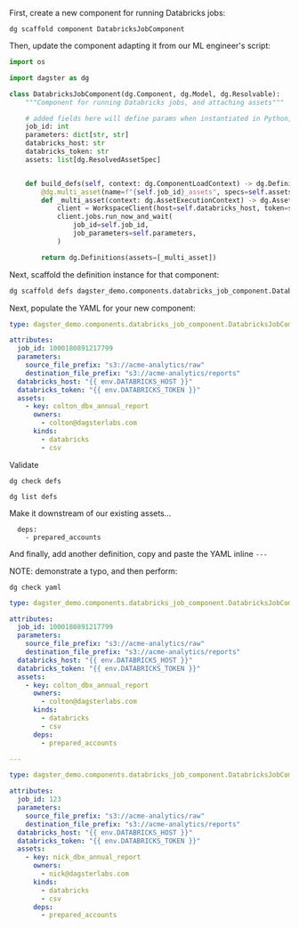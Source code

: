 First, create a new component for running Databricks jobs:

    dg scaffold component DatabricksJobComponent

Then, update the component adapting it from our ML engineer's script:

```python
import os

import dagster as dg

class DatabricksJobComponent(dg.Component, dg.Model, dg.Resolvable):
    """Component for running Databricks jobs, and attaching assets"""

    # added fields here will define params when instantiated in Python, and yaml schema via Resolvable
    job_id: int
    parameters: dict[str, str]
    databricks_host: str
    databricks_token: str
    assets: list[dg.ResolvedAssetSpec]


    def build_defs(self, context: dg.ComponentLoadContext) -> dg.Definitions:
        @dg.multi_asset(name=f"{self.job_id}_assets", specs=self.assets)
        def _multi_asset(context: dg.AssetExecutionContext) -> dg.AssetExecutionContext:
            client = WorkspaceClient(host=self.databricks_host, token=self.databricks_token)
            client.jobs.run_now_and_wait(
                job_id=self.job_id,
                job_parameters=self.parameters,
            )

        return dg.Definitions(assets=[_multi_asset])
```

Next, scaffold the definition instance for that component:

```bash
dg scaffold defs dagster_demo.components.databricks_job_component.DatabricksJobComponent colton_dbx_job
```


Next, populate the YAML for your new component:

```yaml
type: dagster_demo.components.databricks_job_component.DatabricksJobComponent

attributes:
  job_id: 1000180891217799
  parameters:
    source_file_prefix: "s3://acme-analytics/raw"
    destination_file_prefix: "s3://acme-analytics/reports"
  databricks_host: "{{ env.DATABRICKS_HOST }}"
  databricks_token: "{{ env.DATABRICKS_TOKEN }}"
  assets:
    - key: colton_dbx_annual_report
      owners:
        - colton@dagsterlabs.com
      kinds:
        - databricks
        - csv
```

Validate

    dg check defs

    dg list defs

Make it downstream of our existing assets...

      deps:
        - prepared_accounts

And finally, add another definition, copy and paste the YAML inline `---`

NOTE: demonstrate a typo, and then perform:

    dg check yaml

```yaml
type: dagster_demo.components.databricks_job_component.DatabricksJobComponent

attributes:
  job_id: 1000180891217799
  parameters:
    source_file_prefix: "s3://acme-analytics/raw"
    destination_file_prefix: "s3://acme-analytics/reports"
  databricks_host: "{{ env.DATABRICKS_HOST }}"
  databricks_token: "{{ env.DATABRICKS_TOKEN }}"
  assets:
    - key: colton_dbx_annual_report
      owners:
        - colton@dagsterlabs.com
      kinds:
        - databricks
        - csv
      deps:
        - prepared_accounts

---

type: dagster_demo.components.databricks_job_component.DatabricksJobComponent

attributes:
  job_id: 123
  parameters:
    source_file_prefix: "s3://acme-analytics/raw"
    destination_file_prefix: "s3://acme-analytics/reports"
  databricks_host: "{{ env.DATABRICKS_HOST }}"
  databricks_token: "{{ env.DATABRICKS_TOKEN }}"
  assets:
    - key: nick_dbx_annual_report
      owners:
        - nick@dagsterlabs.com
      kinds:
        - databricks
        - csv
      deps:
        - prepared_accounts
```
